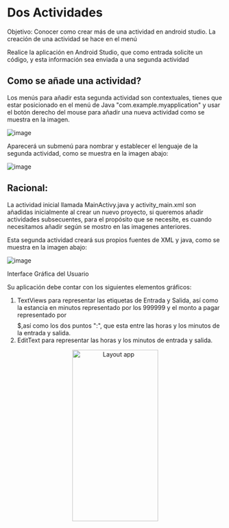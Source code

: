 # Dos Actividades

Objetivo: Conocer como crear más de una actividad en android studio. La creación de una actividad se hace en el menú 

Realice la aplicación en Android Studio, que como entrada solicite un código, y esta información sea enviada a una segunda actividad

## Como se añade una actividad?

Los menús para añadir esta segunda actividad son contextuales, tienes que estar posicionado en el menú de Java "com.example.myapplication" y usar el botón derecho del mouse para añadir una nueva actividad como se muestra en la imagen.

![image](https://github.com/user-attachments/assets/f74f20da-5597-44fa-86c9-3930b5549bdb)

Aparecerá un submenú para nombrar y establecer el lenguaje de la segunda actividad, como se muestra en la imagen abajo:

![image](https://github.com/user-attachments/assets/6c2e4bf4-2139-48a6-b372-769c6e4247c2)


## Racional:

La actividad inicial llamada MainActivy.java y activity_main.xml son añadidas inicialmente al crear un nuevo proyecto, si queremos añadir actividades subsecuentes, para el propósito que se necesite, es cuando necesitamos añadir según se mostro en las imagenes anteriores.

Esta segunda actividad creará sus propios fuentes de XML y java, como se muestra en la imagen abajo:

![image](https://github.com/user-attachments/assets/17770ec4-105a-4562-b771-b9c384eeed03)


Interface Gráfica del Usuario


Su aplicación debe contar con los siguientes elementos gráficos:

1. TextViews para representar las etiquetas de Entrada y Salida, así como la estancia en minutos representado por los 999999 y el monto a pagar representado por $$$$$,así como los dos puntos ":", que esta entre las horas y los minutos de la entrada y salida.
2. EditText para representar las horas y los minutos de entrada y salida.
<p align="center">
<img src="https://github.com/user-attachments/assets/288c6bdb-6d9f-4a10-a47d-11161b6cd92f" alt="Layout app" width="200" height="400">
</p>

